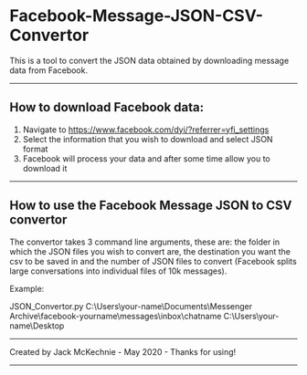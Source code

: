 # Facebook-Message-JSON-CSV-Convertor

This is a tool to convert the JSON data obtained by downloading message data from Facebook.

------------------------------
How to download Facebook data:
------------------------------

1. Navigate to https://www.facebook.com/dyi/?referrer=yfi_settings
2. Select the information that you wish to download and select JSON format 
3. Facebook will process your data and after some time allow you to download it 

-----------------------------------------------------
How to use the Facebook Message JSON to CSV convertor
-----------------------------------------------------

The convertor takes 3 command line arguments, these are: the folder in which the JSON files you wish to convert are, the destination you want the csv to be saved in and the number of JSON files to convert (Facebook splits large conversations into individual files of 10k messages). 

Example:

JSON_Convertor.py C:\Users\your-name\Documents\Messenger Archive\facebook-yourname\messages\inbox\chatname C:\Users\your-name\Desktop

************************************
Created by Jack McKechnie - May 2020 - Thanks for using!
************************************
